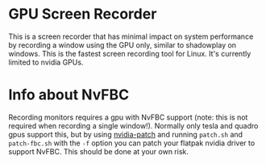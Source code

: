 # GPU Screen Recorder
This is a screen recorder that has minimal impact on system performance by recording a window using the GPU only, similar to shadowplay on windows. This is the fastest screen recording tool for Linux. It's currently limited to nvidia GPUs.

# Info about NvFBC
Recording monitors requires a gpu with NvFBC support (note: this is not required when recording a single window!). Normally only tesla and quadro gpus support this, but by using [nvidia-patch](https://github.com/keylase/nvidia-patch) and running `patch.sh` and `patch-fbc.sh` with the `-f` option you can patch your flatpak nvidia driver to support NvFBC. This should be done at your own risk.
